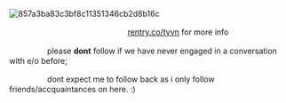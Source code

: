 ![857a3ba83c3bf8c11351346cb2d8b16c](https://github.com/bbeomgyu/bbeomgyu/assets/121232225/3675c90b-31a7-4b44-9dc6-5262cdca22b9)

ㅤㅤ ㅤㅤㅤ ㅤㅤㅤ ㅤㅤㅤ ㅤㅤㅤ ㅤ[rentry.co/tyvn](https://rentry.co/tyvn) for more info

ㅤㅤ ㅤㅤㅤplease **dont** follow if we have never engaged in a conversation with e/o before; 

ㅤㅤ ㅤㅤㅤdont expect me to follow back as i only follow friends/accquaintances on here. :)
